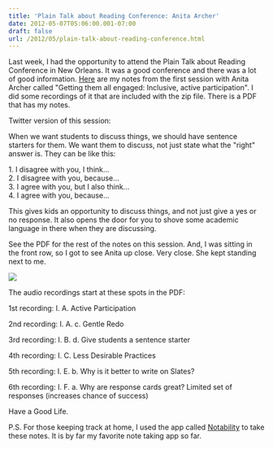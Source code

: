 ```yaml
---
title: 'Plain Talk about Reading Conference: Anita Archer'
date: 2012-05-07T05:06:00.001-07:00
draft: false
url: /2012/05/plain-talk-about-reading-conference.html
---
```


  

Last week, I had the opportunity to attend the Plain Talk about Reading Conference in New Orleans. It was a good conference and there was a lot of good information. [Here](http://cl.ly/GQb5) are my notes from the first session with Anita Archer called "Getting them all engaged: Inclusive, active participation". I did some recordings of it that are included with the zip file. There is a PDF that has my notes. 

  

Twitter version of this session: 

When we want students to discuss things, we should have sentence starters for them. We want them to discuss, not just state what the "right" answer is. They can be like this:

1\. I disagree with you, I think...  
2\. I disagree with you, because...  
3\. I agree with you, but I also think...  
4\. I agree with you, because…

This gives kids an opportunity to discuss things, and not just give a yes or no response. It also opens the door for you to shove some academic language in there when they are discussing. 

  

See the PDF for the rest of the notes on this session. And, I was sitting in the front row, so I got to see Anita up close. Very close. She kept standing next to me. 

  

[![](http://2.bp.blogspot.com/-GL15j1rdJys/T6e43pHtQvI/AAAAAAAACEU/Tvqr6Vl-fMw/s320/IMG_0806.jpg)](http://2.bp.blogspot.com/-GL15j1rdJys/T6e43pHtQvI/AAAAAAAACEU/Tvqr6Vl-fMw/s1600/IMG_0806.jpg)

  

The audio recordings start at these spots in the PDF: 

1st recording: I. A. Active Participation

2nd recording: I. A. c. Gentle Redo

3rd recording: I. B. d. Give students a sentence starter

4th recording: I. C. Less Desirable Practices

5th recording: I. E. b. Why is it better to write on Slates?

6th recording: I. F. a. Why are response cards great? Limited set of responses (increases chance of success)

  

Have a Good Life.

  

P.S. For those keeping track at home, I used the app called [Notability](http://itunes.apple.com/us/app/notability-take-notes-annotate/id360593530?mt=8) to take these notes. It is by far my favorite note taking app so far.